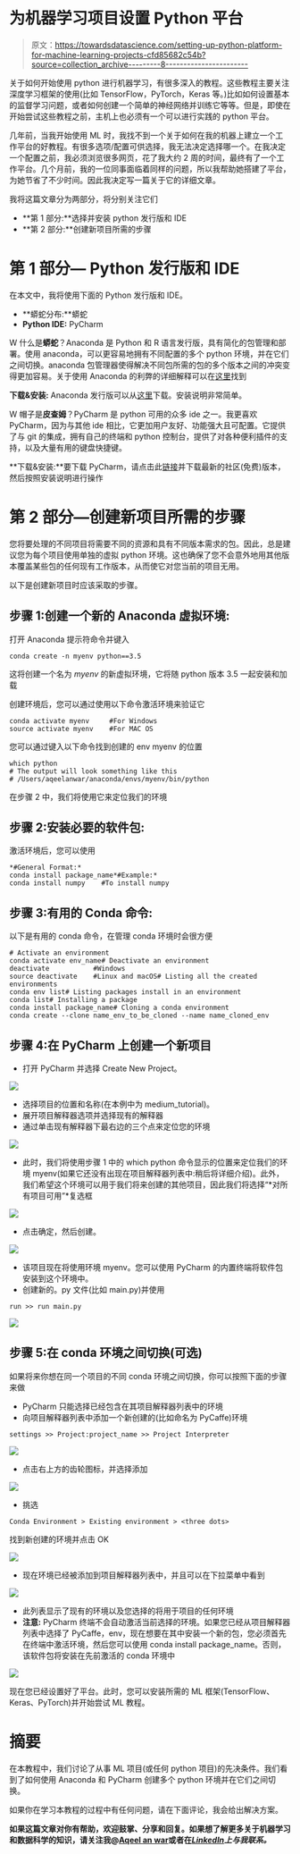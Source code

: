 # 为机器学习项目设置 Python 平台

> 原文：<https://towardsdatascience.com/setting-up-python-platform-for-machine-learning-projects-cfd85682c54b?source=collection_archive---------8----------------------->

关于如何开始使用 python 进行机器学习，有很多深入的教程。这些教程主要关注深度学习框架的使用(比如 TensorFlow，PyTorch，Keras 等。)比如如何设置基本的监督学习问题，或者如何创建一个简单的神经网络并训练它等等。但是，即使在开始尝试这些教程之前，主机上也必须有一个可以进行实践的 python 平台。

几年前，当我开始使用 ML 时，我找不到一个关于如何在我的机器上建立一个工作平台的好教程。有很多选项/配置可供选择，我无法决定选择哪一个。在我决定一个配置之前，我必须浏览很多网页，花了我大约 2 周的时间，最终有了一个工作平台。几个月前，我的一位同事面临着同样的问题，所以我帮助她搭建了平台，为她节省了不少时间。因此我决定写一篇关于它的详细文章。

我将这篇文章分为两部分，将分别关注它们

*   **第 1 部分:**选择并安装 python 发行版和 IDE
*   **第 2 部分:**创建新项目所需的步骤

# 第 1 部分— Python 发行版和 IDE

在本文中，我将使用下面的 Python 发行版和 IDE。

*   **蟒蛇分布:**蟒蛇
*   **Python IDE:** PyCharm

W 什么是**蟒蛇**？Anaconda 是 Python 和 R 语言发行版，具有简化的包管理和部署。使用 anaconda，可以更容易地拥有不同配置的多个 python 环境，并在它们之间切换。anaconda 包管理器使得解决不同包所需的包的多个版本之间的冲突变得更加容易。关于使用 Anaconda 的利弊的详细解释可以在[这里](https://www.quora.com/What-are-the-pros-and-cons-of-using-default-Python-and-using-Python-in-Anaconda)找到

**下载&安装:** Anaconda 发行版可以从[这里](https://www.anaconda.com/distribution/)下载。安装说明非常简单。

W 帽子是**皮查姆**？PyCharm 是 python 可用的众多 ide 之一。我更喜欢 PyCharm，因为与其他 ide 相比，它更加用户友好、功能强大且可配置。它提供了与 git 的集成，拥有自己的终端和 python 控制台，提供了对各种便利插件的支持，以及大量有用的键盘快捷键。

**下载&安装:**要下载 PyCharm，请点击此[链接](https://www.jetbrains.com/pycharm/download)并下载最新的社区(免费)版本，然后按照安装说明进行操作

# 第 2 部分—创建新项目所需的步骤

您将要处理的不同项目将需要不同的资源和具有不同版本需求的包。因此，总是建议您为每个项目使用单独的虚拟 python 环境。这也确保了您不会意外地用其他版本覆盖某些包的任何现有工作版本，从而使它对您当前的项目无用。

以下是创建新项目时应该采取的步骤。

## 步骤 1:创建一个新的 Anaconda 虚拟环境:

打开 Anaconda 提示符命令并键入

```
conda create -n myenv python==3.5
```

这将创建一个名为 *myenv* 的新虚拟环境，它将随 python 版本 3.5 一起安装和加载

创建环境后，您可以通过使用以下命令激活环境来验证它

```
conda activate myenv     #For Windows
source activate myenv    #For MAC OS
```

您可以通过键入以下命令找到创建的 env myenv 的位置

```
which python
# The output will look something like this
# /Users/aqeelanwar/anaconda/envs/myenv/bin/python
```

在步骤 2 中，我们将使用它来定位我们的环境

## 步骤 2:安装必要的软件包:

激活环境后，您可以使用

```
*#General Format:*
conda install package_name*#Example:*
conda install numpy    #To install numpy
```

## 步骤 3:有用的 Conda 命令:

以下是有用的 conda 命令，在管理 conda 环境时会很方便

```
# Activate an environment
conda activate env_name# Deactivate an environment
deactivate           #Windows
source deactivate    #Linux and macOS# Listing all the created environments
conda env list# Listing packages install in an environment
conda list# Installing a package
conda install package_name# Cloning a conda environment
conda create --clone name_env_to_be_cloned --name name_cloned_env
```

## 步骤 4:在 PyCharm 上创建一个新项目

*   打开 PyCharm 并选择 Create New Project。

![](img/7a2f523d2b93493218546efe7a4e354c.png)

*   选择项目的位置和名称(在本例中为 medium_tutorial)。
*   展开项目解释器选项并选择现有的解释器
*   通过单击现有解释器下最右边的三个点来定位您的环境

![](img/80ab99a118a6dca5262f480f4c90c732.png)

*   此时，我们将使用步骤 1 中的 which python 命令显示的位置来定位我们的环境 myenv(如果它还没有出现在项目解释器列表中:稍后将详细介绍)。此外，我们希望这个环境可以用于我们将来创建的其他项目，因此我们将选择“*对所有项目可用”*复选框

![](img/eefcc11e61990e034582e26879b37791.png)

*   点击确定，然后创建。

![](img/1fa446117e65f9053a7f06ee98945feb.png)

*   该项目现在将使用环境 myenv。您可以使用 PyCharm 的内置终端将软件包安装到这个环境中。
*   创建新的。py 文件(比如 main.py)并使用

```
run >> run main.py
```

![](img/1ebf7b6a8ab3c255c05d905aeb582fc2.png)

## 步骤 5:在 conda 环境之间切换(可选)

如果将来你想在同一个项目的不同 conda 环境之间切换，你可以按照下面的步骤来做

*   PyCharm 只能选择已经包含在其项目解释器列表中的环境
*   向项目解释器列表中添加一个新创建的(比如命名为 PyCaffe)环境

```
settings >> Project:project_name >> Project Interpreter
```

![](img/ceea3227e64b9ea069f91ca3d21437db.png)

*   点击右上方的齿轮图标，并选择添加

![](img/b6fc5b8b5c72a0b60f4d3b5c5178020d.png)

*   挑选

```
Conda Environment > Existing environment > <three dots>
```

找到新创建的环境并点击 OK

![](img/63a53383aed8803383e472a9fd9f5787.png)

*   现在环境已经被添加到项目解释器列表中，并且可以在下拉菜单中看到

![](img/91bb02dfd9ee9e4513808976528298b9.png)

*   此列表显示了现有的环境以及您选择的将用于项目的任何环境
*   **注意:** PyCharm 终端不会自动激活当前选择的环境。如果您已经从项目解释器列表中选择了 PyCaffe，env，现在想要在其中安装一个新的包，您必须首先在终端中激活环境，然后您可以使用 conda install package_name。否则，该软件包将安装在先前激活的 conda 环境中

![](img/9e50f6349d288eba235affad328d1dd6.png)

现在您已经设置好了平台。此时，您可以安装所需的 ML 框架(TensorFlow、Keras、PyTorch)并开始尝试 ML 教程。

# 摘要

在本教程中，我们讨论了从事 ML 项目(或任何 python 项目)的先决条件。我们看到了如何使用 Anaconda 和 PyCharm 创建多个 python 环境并在它们之间切换。

如果你在学习本教程的过程中有任何问题，请在下面评论，我会给出解决方案。

**如果这篇文章对你有帮助，欢迎鼓掌、分享和回复。如果想了解更多关于机器学习和数据科学的知识，请关注我@**[**Aqeel an war**](https://medium.com/u/a7cc4f201fb5?source=post_page-----cfd85682c54b--------------------------------)**或者在**[***LinkedIn***](https://www.linkedin.com/in/aqeelanwarmalik/)***上与我联系。***